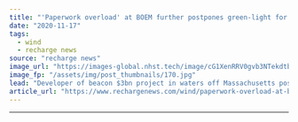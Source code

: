 ```yaml
---
title: "'Paperwork overload' at BOEM further postpones green-light for US' Vineyard Wind 1"
date: "2020-11-17"
tags: 
  - wind
  - recharge news
source: "recharge news"
image_url: "https://images-global.nhst.tech/image/cG1XenRRV0gvb3NTekdtbFFXL1NMVkc1Ujg2SzBrUGg4NGFScjAvZllUOD0=/nhst/binary/3e1c898afdce07339fcd11c92c766bca"
image_fp: "/assets/img/post_thumbnails/170.jpg"
lead: "Developer of beacon $3bn project in waters off Massachusetts positive of making final investment decision 'as planned' in 2021"
article_url: "https://www.rechargenews.com/wind/paperwork-overload-at-boem-further-postpones-green-light-for-us-vineyard-wind-1/2-1-914418"
---
```


---
